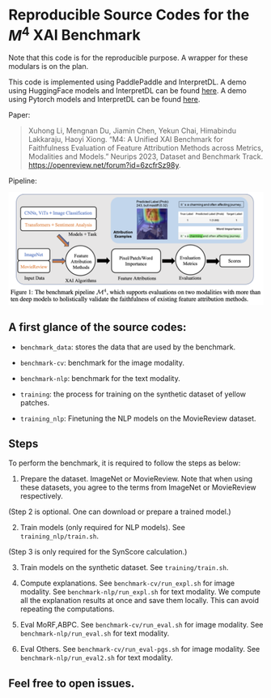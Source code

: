 # Reproducible Source Codes for the $M^4$ XAI Benchmark

Note that this code is for the reproducible purpose. 
A wrapper for these modulars is on the plan.

This code is implemented using PaddlePaddle and InterpretDL.
A demo using HuggingFace models and InterpretDL can be found [here](medical_image_example.ipynb).
A demo using Pytorch models and InterpretDL can be found [here](https://colab.research.google.com/drive/1ZgI1ctCc2ryPk0bdPgkEwQCJ1tHZCq14?usp=sharin).

Paper: 

> Xuhong Li, Mengnan Du, Jiamin Chen, Yekun Chai, Himabindu Lakkaraju, Haoyi Xiong. “M4: A Unified XAI Benchmark for Faithfulness Evaluation of Feature Attribution Methods across Metrics, Modalities and Models.” Neurips 2023, Dataset and Benchmark Track. https://openreview.net/forum?id=6zcfrSz98y.

Pipeline:

![Pipeline](pipeline.png)

## A first glance of the source codes:

- `benchmark_data`: stores the data that are used by the benchmark.

- `benchmark-cv`: benchmark for the image modality.

- `benchmark-nlp`: benchmark for the text modality.

- `training`: the process for training on the synthetic dataset of yellow patches.

- `training_nlp`: Finetuning the NLP models on the MovieReview dataset.

## Steps

To perform the benchmark, it is required to follow the steps as below:

1. Prepare the dataset. ImageNet or MovieReview. Note that when using these datasets, you agree to the terms from ImageNet or MovieReview respectively.

(Step 2 is optional. One can download or prepare a trained model.)

2. Train models (only required for NLP models). See `training_nlp/train.sh`.

(Step 3 is only required for the SynScore calculation.) 

3. Train models on the synthetic dataset. See `training/train.sh`.

4. Compute explanations. See `benchmark-cv/run_expl.sh` for image modality. See `benchmark-nlp/run_expl.sh` for text modality. We compute all the explanation results at once and save them locally. This can avoid repeating the computations.

5. Eval MoRF,ABPC. See `benchmark-cv/run_eval.sh` for image modality. See `benchmark-nlp/run_eval.sh` for text modality.

6. Eval Others. See `benchmark-cv/run_eval-pgs.sh` for image modality. See `benchmark-nlp/run_eval2.sh` for text modality.

## Feel free to open issues.
